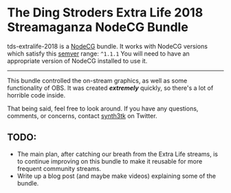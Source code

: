 # The Ding Stroders Extra Life 2018 Streamaganza NodeCG Bundle
tds-extralife-2018 is a [NodeCG](https://github.com/nodecg/nodecg) bundle.
It works with NodeCG versions which satisfy this [semver](https://docs.npmjs.com/getting-started/semantic-versioning) range: `^1.1.1`
You will need to have an appropriate version of NodeCG installed to use it.

---

This bundle controlled the on-stream graphics, as well as some functionality of OBS. It was created ***extremely*** quickly, so there's a lot of horrible code inside.

That being said, feel free to look around. If you have any questions, comments, or concerns, contact [synth3tk](https://twitter.com/synth3tk) on Twitter.

## TODO:
* The main plan, after catching our breath from the Extra Life streams, is to continue improving on this bundle to make it reusable for more frequent community streams.
* Write up a blog post (and maybe make videos) explaining some of the bundle.
